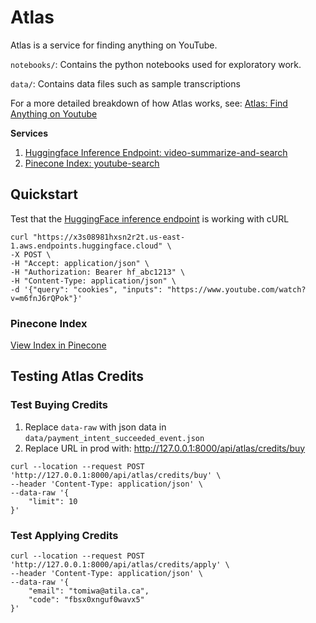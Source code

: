 # Atlas

Atlas is a service for finding anything on YouTube.

`notebooks/`: Contains the python notebooks used for exploratory work.

`data/`: Contains data files such as sample transcriptions

For a more detailed breakdown of how Atlas works, see: [Atlas: Find Anything on Youtube](https://atila.ca/blog/tomiwa/atlas)


**Services**
1. [Huggingface Inference Endpoint: video-summarize-and-search](https://ui.endpoints.huggingface.co/tomiwa1a/endpoints/video-summarize-and-search)
2. [Pinecone Index: youtube-search](https://app.pinecone.io/organizations/-NJtg2syoPWRDg1eVwga/projects/ff3f45c0-03c1-4246-8de3-186799f6fbf8/indexes/youtube-search/browser)

## Quickstart

Test that the [HuggingFace inference endpoint](https://ui.endpoints.huggingface.co/tomiwa1a/endpoints/video-summarize-and-search) is working with cURL

```shell
curl "https://x3s08981hxsn2r2t.us-east-1.aws.endpoints.huggingface.cloud" \
-X POST \
-H "Accept: application/json" \
-H "Authorization: Bearer hf_abc1213" \
-H "Content-Type: application/json" \
-d '{"query": "cookies", "inputs": "https://www.youtube.com/watch?v=m6fnJ6rQPok"}'
```
### Pinecone Index

[View Index in Pinecone](https://app.pinecone.io/organizations/-NJtg2syoPWRDg1eVwga/projects/ff3f45c0-03c1-4246-8de3-186799f6fbf8/indexes/youtube-search/browser)

## Testing Atlas Credits
### Test Buying Credits
1. Replace `data-raw` with json data in `data/payment_intent_succeeded_event.json`
2. Replace URL in prod with: http://127.0.0.1:8000/api/atlas/credits/buy
```shell
curl --location --request POST 'http://127.0.0.1:8000/api/atlas/credits/buy' \
--header 'Content-Type: application/json' \
--data-raw '{
    "limit": 10
}'
```

### Test Applying Credits

```shell
curl --location --request POST 'http://127.0.0.1:8000/api/atlas/credits/apply' \
--header 'Content-Type: application/json' \
--data-raw '{
    "email": "tomiwa@atila.ca",
    "code": "fbsx0xnguf0wavx5"
}'
```